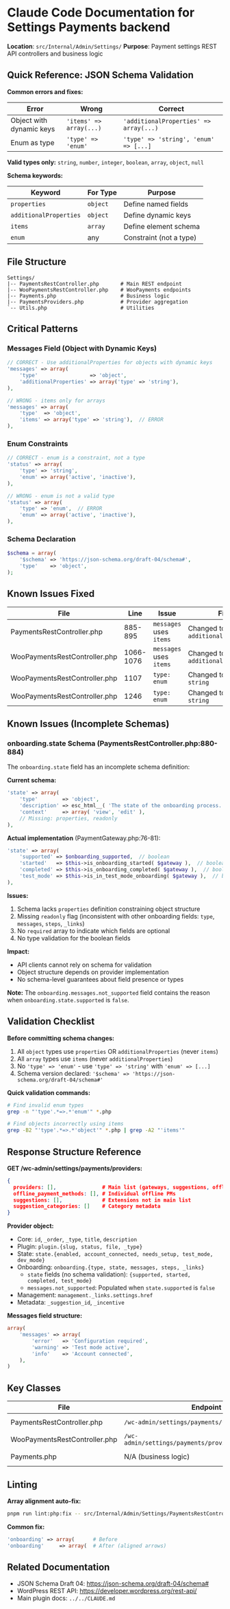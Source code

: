 # Claude Code Documentation for Settings Payments backend

**Location**: `src/Internal/Admin/Settings/`
**Purpose**: Payment settings REST API controllers and business logic

## Quick Reference: JSON Schema Validation

**Common errors and fixes:**

| Error | Wrong | Correct |
|-------|-------|---------|
| Object with dynamic keys | `'items' => array(...)` | `'additionalProperties' => array(...)` |
| Enum as type | `'type' => 'enum'` | `'type' => 'string', 'enum' => [...]` |

**Valid types only:** `string`, `number`, `integer`, `boolean`, `array`, `object`, `null`

**Schema keywords:**

| Keyword | For Type | Purpose |
|---------|----------|---------|
| `properties` | `object` | Define named fields |
| `additionalProperties` | `object` | Define dynamic keys |
| `items` | `array` | Define element schema |
| `enum` | any | Constraint (not a type) |

## File Structure

```text
Settings/
|-- PaymentsRestController.php       # Main REST endpoint
|-- WooPaymentsRestController.php    # WooPayments endpoints
|-- Payments.php                     # Business logic
|-- PaymentsProviders.php            # Provider aggregation
`-- Utils.php                        # Utilities
```

## Critical Patterns

### Messages Field (Object with Dynamic Keys)

```php
// CORRECT - Use additionalProperties for objects with dynamic keys
'messages' => array(
    'type'                 => 'object',
    'additionalProperties' => array('type' => 'string'),
),

// WRONG - items only for arrays
'messages' => array(
    'type'  => 'object',
    'items' => array('type' => 'string'),  // ERROR
),
```

### Enum Constraints

```php
// CORRECT - enum is a constraint, not a type
'status' => array(
    'type' => 'string',
    'enum' => array('active', 'inactive'),
),

// WRONG - enum is not a valid type
'status' => array(
    'type' => 'enum',  // ERROR
    'enum' => array('active', 'inactive'),
),
```

### Schema Declaration

```php
$schema = array(
    '$schema' => 'https://json-schema.org/draft-04/schema#',
    'type'    => 'object',
);
```

## Known Issues Fixed

| File | Line | Issue | Fix |
|------|------|-------|-----|
| PaymentsRestController.php | 885-895 | `messages` uses `items` | Changed to `additionalProperties` |
| WooPaymentsRestController.php | 1066-1076 | `messages` uses `items` | Changed to `additionalProperties` |
| WooPaymentsRestController.php | 1107 | `type: enum` | Changed to `type: string` |
| WooPaymentsRestController.php | 1246 | `type: enum` | Changed to `type: string` |

## Known Issues (Incomplete Schemas)

### onboarding.state Schema (PaymentsRestController.php:880-884)

The `onboarding.state` field has an incomplete schema definition:

**Current schema:**

```php
'state' => array(
    'type'        => 'object',
    'description' => esc_html__( 'The state of the onboarding process.', 'woocommerce' ),
    'context'     => array( 'view', 'edit' ),
    // Missing: properties, readonly
),
```

**Actual implementation** (PaymentGateway.php:76-81):

```php
'state' => array(
    'supported' => $onboarding_supported,  // boolean
    'started'   => $this->is_onboarding_started( $gateway ),  // boolean
    'completed' => $this->is_onboarding_completed( $gateway ),  // boolean
    'test_mode' => $this->is_in_test_mode_onboarding( $gateway ),  // boolean
),
```

**Issues:**

1. Schema lacks `properties` definition constraining object structure
2. Missing `readonly` flag (inconsistent with other onboarding fields: `type`, `messages`, `steps`, `_links`)
3. No `required` array to indicate which fields are optional
4. No type validation for the boolean fields

**Impact:**

- API clients cannot rely on schema for validation
- Object structure depends on provider implementation
- No schema-level guarantees about field presence or types

**Note:** The `onboarding.messages.not_supported` field contains the reason when `onboarding.state.supported` is `false`.

## Validation Checklist

**Before committing schema changes:**

1. All `object` types use `properties` OR `additionalProperties` (never `items`)
2. All `array` types use `items` (never `additionalProperties`)
3. No `'type' => 'enum'` - use `'type' => 'string'` with `'enum' => [...]`
4. Schema version declared: `'$schema' => 'https://json-schema.org/draft-04/schema#'`

**Quick validation commands:**

```bash
# Find invalid enum types
grep -n "'type'.*=>.*'enum'" *.php

# Find objects incorrectly using items
grep -B2 "'type'.*=>.*'object'" *.php | grep -A2 "'items'"
```

## Response Structure Reference

**GET /wc-admin/settings/payments/providers:**

```json
{
  providers: [],               # Main list (gateways, suggestions, offline PM group)
  offline_payment_methods: [], # Individual offline PMs
  suggestions: [],             # Extensions not in main list
  suggestion_categories: []    # Category metadata
}
```

**Provider object:**

- Core: `id`, `_order`, `_type`, `title`, `description`
- Plugin: `plugin.{slug, status, file, _type}`
- State: `state.{enabled, account_connected, needs_setup, test_mode, dev_mode}`
- Onboarding: `onboarding.{type, state, messages, steps, _links}`
    - `state` fields (no schema validation): `{supported, started, completed, test_mode}`
    - `messages.not_supported`: Populated when `state.supported` is `false`
- Management: `management._links.settings.href`
- Metadata: `_suggestion_id`, `_incentive`

**Messages field structure:**

```php
array(
    'messages' => array(
        'error'   => 'Configuration required',
        'warning' => 'Test mode active',
        'info'    => 'Account connected',
    ),
)
```

## Key Classes

| File | Endpoint | Key Methods |
|------|----------|-------------|
| PaymentsRestController.php | `/wc-admin/settings/payments/*` | `get_providers()`, `set_country()`, `update_providers_order()` |
| WooPaymentsRestController.php | `/wc-admin/settings/payments/providers/woopayments/*` | `get_onboarding_details()` |
| Payments.php | N/A (business logic) | `get_payment_providers()`, `get_payment_extension_suggestions()` |

## Linting

**Array alignment auto-fix:**

```bash
pnpm run lint:php:fix -- src/Internal/Admin/Settings/PaymentsRestController.php
```

**Common fix:**

```php
'onboarding' => array(      # Before
'onboarding'     => array(  # After (aligned arrows)
```

## Related Documentation

- JSON Schema Draft 04: <https://json-schema.org/draft-04/schema#>
- WordPress REST API: <https://developer.wordpress.org/rest-api/>
- Main plugin docs: `../../CLAUDE.md`
